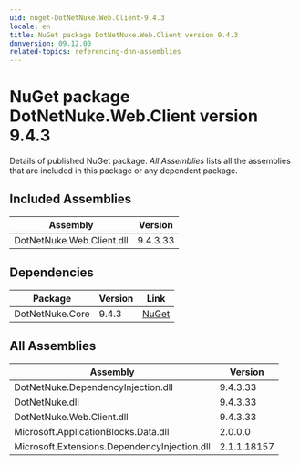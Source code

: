 ```yaml
---
uid: nuget-DotNetNuke.Web.Client-9.4.3
locale: en
title: NuGet package DotNetNuke.Web.Client version 9.4.3
dnnversion: 09.12.00
related-topics: referencing-dnn-assemblies
---
```


# NuGet package DotNetNuke.Web.Client version 9.4.3
Details of published NuGet package.
*All Assemblies* lists all the assemblies that are included in this package or any dependent package.

## Included Assemblies

|Assembly|Version|
|---|---|
|DotNetNuke.Web.Client.dll|9.4.3.33|

## Dependencies

|Package|Version|Link|
|---|---|---|
|DotNetNuke.Core|9.4.3|[NuGet](https://www.nuget.org/packages/DotNetNuke.Core/9.4.3)|

## All Assemblies

|Assembly|Version|
|---|---|
|DotNetNuke.DependencyInjection.dll|9.4.3.33|
|DotNetNuke.dll|9.4.3.33|
|DotNetNuke.Web.Client.dll|9.4.3.33|
|Microsoft.ApplicationBlocks.Data.dll|2.0.0.0|
|Microsoft.Extensions.DependencyInjection.dll|2.1.1.18157|

